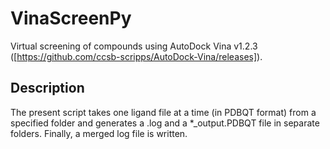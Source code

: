 # VinaScreenPy

Virtual screening of compounds using AutoDock Vina v1.2.3 ([https://github.com/ccsb-scripps/AutoDock-Vina/releases]).

## Description
The present script takes one ligand file at a time (in PDBQT format) from a specified folder and generates a .log and a *_output.PDBQT file in separate folders. Finally, a merged log file is written. 
